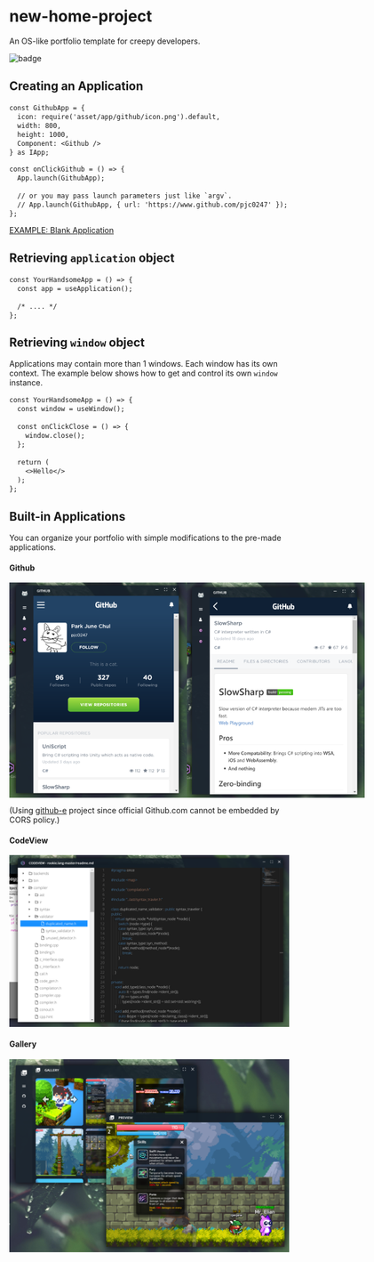 new-home-project
====

An OS-like portfolio template for creepy developers.

![badge](https://www.travis-ci.com/pjc0247/new-home.svg?branch=master&status=started)

Creating an Application
----

```tsx
const GithubApp = {
  icon: require('asset/app/github/icon.png').default,
  width: 800,
  height: 1000,
  Component: <Github />
} as IApp;
```
```tsx
const onClickGithub = () => {
  App.launch(GithubApp);
  
  // or you may pass launch parameters just like `argv`.
  // App.launch(GithubApp, { url: 'https://www.github.com/pjc0247' });
};
```

[EXAMPLE: Blank Application](src/app/blank)

Retrieving `application` object
----
```tsx
const YourHandsomeApp = () => {
  const app = useApplication();
  
  /* .... */
};
```

Retrieving `window` object
----
Applications may contain more than 1 windows.
Each window has its own context.
The example below shows how to get and control its own `window` instance.
```tsx
const YourHandsomeApp = () => {
  const window = useWindow();

  const onClickClose = () => {
    window.close();
  };

  return (
    <>Hello</>
  );
};
```

Built-in Applications
----
You can organize your portfolio with simple modifications to the pre-made applications. 

#### Github

<div style="display:flex">
<img src="img/github1.png" width="320" />
<img src="img/github2.png" width="320" />
</div>

(Using [github-e](https://github.com/trungdq88/github-explorer) project since official Github.com cannot be embedded by CORS policy.)

#### CodeView

<img src="img/codeview.png" width="640" />

#### Gallery

<img src="img/gallery.png" width="640" />

